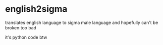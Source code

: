 # english2sigma
translates english language to sigma male language and hopefully can't be broken too bad

it's python code btw
